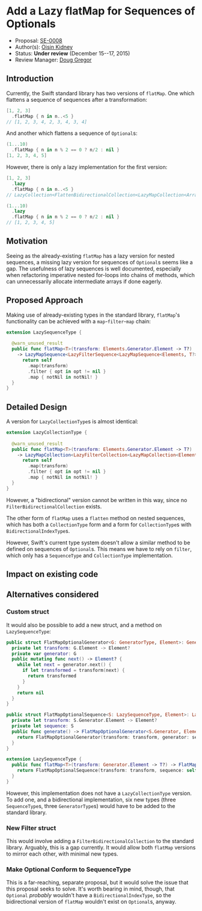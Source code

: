 # Add a Lazy flatMap for Sequences of Optionals #

* Proposal: [SE-0008](https://github.com/apple/swift-evolution/blob/master/proposals/0008-lazy-flatmap-for-optionals.md)
* Author(s): [Oisin Kidney](https://github.com/oisdk)
* Status: **Under review** (December 15--17, 2015)
* Review Manager: [Doug Gregor](https://github.com/DougGregor)

## Introduction ##

Currently, the Swift standard library has two versions of `flatMap`. One which flattens a sequence of sequences after a transformation:

```swift
[1, 2, 3]
  .flatMap { n in n..<5 } 
// [1, 2, 3, 4, 2, 3, 4, 3, 4]
```

And another which flattens a sequence of `Optional`s:

```swift
(1...10)
  .flatMap { n in n % 2 == 0 ? n/2 : nil }
[1, 2, 3, 4, 5]
```

However, there is only a lazy implementation for the first version:

```swift
[1, 2, 3]
  .lazy
  .flatMap { n in n..<5 }
// LazyCollection<FlattenBidirectionalCollection<LazyMapCollection<Array<Int>, Range<Int>>>>

(1...10)
  .lazy
  .flatMap { n in n % 2 == 0 ? n/2 : nil }
// [1, 2, 3, 4, 5]
```

## Motivation ##

Seeing as the already-existing `flatMap` has a lazy version for nested sequences, a missing lazy version for sequences of `Optional`s seems like a gap. The usefulness of lazy sequences is well documented, especially when refactoring imperative nested for-loops into chains of methods, which can unnecessarily allocate intermediate arrays if done eagerly.

## Proposed Approach ##

Making use of already-existing types in the standard library, `flatMap`'s functionality can be achieved with a `map`-`filter`-`map` chain:

```swift
extension LazySequenceType {
  
  @warn_unused_result
  public func flatMap<T>(transform: Elements.Generator.Element -> T?)
    -> LazyMapSequence<LazyFilterSequence<LazyMapSequence<Elements, T?>>, T> {
      return self
        .map(transform)
        .filter { opt in opt != nil }
        .map { notNil in notNil! }
  }
}
```

## Detailed Design ##

A version for `LazyCollectionType`s is almost identical:

```swift
extension LazyCollectionType {
  
  @warn_unused_result
  public func flatMap<T>(transform: Elements.Generator.Element -> T?)
    -> LazyMapCollection<LazyFilterCollection<LazyMapCollection<Elements, T?>>, T> {
      return self
        .map(transform)
        .filter { opt in opt != nil }
        .map { notNil in notNil! }
  }
}
```

However, a "bidirectional" version cannot be written in this way, since no `FilterBidirectionalCollection` exists.

The other form of `flatMap` uses a `flatten` method on nested sequences, which has both a `CollectionType` form and a form for `CollectionType`s with `BidirectionalIndexType`s. 

However, Swift's current type system doesn't allow a similar method to be defined on sequences of `Optional`s. This means we have to rely on `filter`, which only has a `SequenceType` and `CollectionType` implementation.

## Impact on existing code ##

## Alternatives considered ##

### Custom struct ###

It would also be possible to add a new struct, and a method on `LazySequenceType`:

```swift
public struct FlatMapOptionalGenerator<G: GeneratorType, Element>: GeneratorType {
  private let transform: G.Element -> Element?
  private var generator: G
  public mutating func next() -> Element? {
    while let next = generator.next() {
      if let transformed = transform(next) {
        return transformed
      }
    }
    return nil
  }
}

public struct FlatMapOptionalSequence<S: LazySequenceType, Element>: LazySequenceType {
  private let transform: S.Generator.Element -> Element?
  private let sequence: S
  public func generate() -> FlatMapOptionalGenerator<S.Generator, Element> {
    return FlatMapOptionalGenerator(transform: transform, generator: sequence.generate())
  }
}

extension LazySequenceType {
  public func flatMap<T>(transform: Generator.Element -> T?) -> FlatMapOptionalSequence<Self, T> {
    return FlatMapOptionalSequence(transform: transform, sequence: self)
  }
}
```

However, this implementation does not have a `LazyCollectionType` version. To add one, and a bidirectional implementation, six new types (three `SequenceType`s, three `GeneratorType`s) would have to be added to the standard library. 

### New Filter struct ###

This would involve adding a `FilterBidirectionalCollection` to the standard library. Arguably, this is a gap currently. It would allow both `flatMap` versions to mirror each other, with minimal new types.

### Make Optional Conform to SequenceType ###

This is a far-reaching, separate proposal, but it would solve the issue that this proposal seeks to solve. It's worth bearing in mind, though, that `Optional` *probably* wouldn't have a `BidirectionalIndexType`, so the bidirectional version of `flatMap` wouldn't exist on `Optional`s, anyway.
